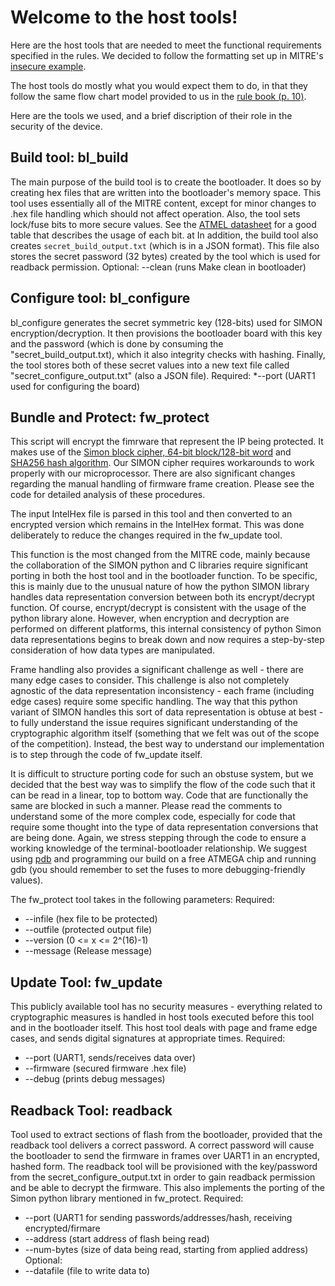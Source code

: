 # Welcome to the host tools!
Here are the host tools that are needed to meet the functional requirements 
specified in the rules. We decided to follow the formatting set up in MITRE's
[insecure example](https://github.com/mitre-cyber-academy/2017-ectf-insecure-example).

The host tools do mostly what you would expect them to do, in that they follow the same
flow chart model provided to us in the [rule book (p. 10)](http://mitrecyberacademy.org/competitions/embedded/ectf_challenge17_v2.0.pdf).

Here are the tools we used, and a brief discription of their role in the security of 
the device.

## Build tool: bl_build
The main purpose of the build tool is to create the bootloader. It does so by creating hex files
that are written into the bootloader's memory space. This tool uses essentially all of the MITRE content, except for minor changes to .hex file handling which should not affect operation.  Also, the tool sets lock/fuse bits to more secure values. See the [ATMEL datasheet](http://www.atmel.com/Images/Atmel-42719-ATmega1284P_Datasheet.pdf) for a good table that describes the usage of each bit. at In addition, the build tool also creates `secret_build_output.txt` (which is in a JSON format). This file also stores the secret password (32 bytes) created by the tool which is used for readback permission.
Optional:
--clean (runs Make clean in bootloader)

## Configure tool: bl_configure
bl_configure generates the secret symmetric key (128-bits) used for SIMON encryption/decryption. It then provisions the bootloader board with this key and the password (which is done by consuming the "secret_build_output.txt), which it also integrity checks with hashing. Finally, the tool stores both of these secret values into a new text file called "secret_configure_output.txt" (also a JSON file). 
Required:
*--port (UART1 used for configuring the board)

## Bundle and Protect: fw_protect
This script will encrypt the fimrware that represent the IP being protected. It makes use of the [Simon 
block cipher, 64-bit block/128-bit word](https://github.com/inmcm/Simon_Speck_Ciphers/tree/master/Python) and [SHA256 hash algorithm](https://docs.python.org/2/library/hashlib.html). Our SIMON cipher requires workarounds to work properly with our microprocessor. There are also significant changes regarding the manual handling of firmware frame creation. Please see the code for detailed analysis of these procedures.

The input IntelHex file is parsed in this tool and then converted to an encrypted version which remains in the IntelHex format. This was done deliberately to reduce the changes required in the fw_update tool.

This function is the most changed from the MITRE code, mainly because the collaboration of the SIMON python and C libraries require significant porting in both the host tool and in the bootloader function. To be specific, this is mainly due to the unusual nature of how the python SIMON library handles data representation conversion between both its encrypt/decrypt function. Of course, encrypt/decrypt is consistent with the usage of the python library alone. However, when encryption and decryption are performed on different platforms, this internal consistency of python Simon data representations begins to break down and now requires a step-by-step consideration of how data types are manipulated. 

Frame handling also provides a significant challenge as well - there are many edge cases to consider. This challenge is also not completely agnostic of the data representation inconsistency - each frame (including edge cases) require some specific handling. The way that this python variant of SIMON handles this sort of data representation is obtuse at best - to fully understand the issue requires significant understanding of the cryptographic algorithm itself (something that we felt was out of the scope of the competition). Instead, the best way to understand our implementation is to step through the code of fw_update itself. 

It is difficult to structure porting code for such an obstuse system, but we decided that the best way was to simplify the flow of the code such that it can be read in a linear, top to bottom way. Code that are functionally the same are blocked in such a manner. Please read the comments to understand some of the more complex code, especially for code that require some thought into the type of data representation conversions that are being done. Again, we stress stepping through the code to ensure a working knowledge of the terminal-bootloader relationship. We suggest using [pdb](https://docs.python.org/2/library/pdb.html) and programming our build on a free ATMEGA chip and running gdb (you should remember to set the fuses to more debugging-friendly values). 

The fw_protect tool takes in the following parameters:
Required:
* --infile (hex file to be protected)
* --outfile (protected output file)
* --version (0 <= x <= 2^(16)-1)
* --message (Release message)

## Update Tool: fw_update
This publicly available tool has no security measures - everything related to cryptographic measures is handled in host tools executed before this tool and in the bootloader itself. This host tool deals with page and frame edge cases, and sends digital signatures at appropriate times.
Required:
* --port (UART1, sends/receives data over)
* --firmware (secured firmware .hex file)
* --debug (prints debug messages)

## Readback Tool: readback
Tool used to extract sections of flash from the bootloader, provided that the readback tool delivers a correct password. A correct password will cause the bootloader to send the firmware in frames over UART1 in an encrypted, hashed form. The readback tool will be provisioned with the key/password from the secret_configure_output.txt in order to gain readback permission and be able to decrypt the firmware. This also implements the porting of the Simon python library mentioned in fw_protect.
Required:
* --port (UART1 for sending passwords/addresses/hash, receiving encrypted/firmare
* --address (start address of flash being read)
* --num-bytes (size of data being read, starting from applied address)
Optional:
* --datafile (file to write data to)
